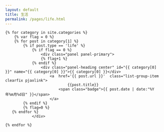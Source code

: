 ```yaml
---
layout: default
title: 生活
permalink: /pages/life.html
---
```

<div class="home">

	{% for category in site.categories %} 
		{% var flag = 0 %}
		{% for post in category[1] %}
			{% if post.type == 'life' %}
				{% if flag == 0 %}
					<div class="panel panel-primary">
					{% flag+1 %}
				{% endif %}
					<div class="panel-heading center" id="{{ category[0] }}" name="{{ category[0] }}">{{ category[0] }}</div>
						<a  href='{{ post.url }}'  class="list-group-item clearfix pjaxlink">
								{{post.title}}
				            <span class="badge">{{ post.date | date:"%Y年%m月%d日" }}</span>
				        </a>
			{% endif %} 
			{% flag=0 %}
	   {% endfor %}
				</div>
				
	{% endfor %}
	
</div>